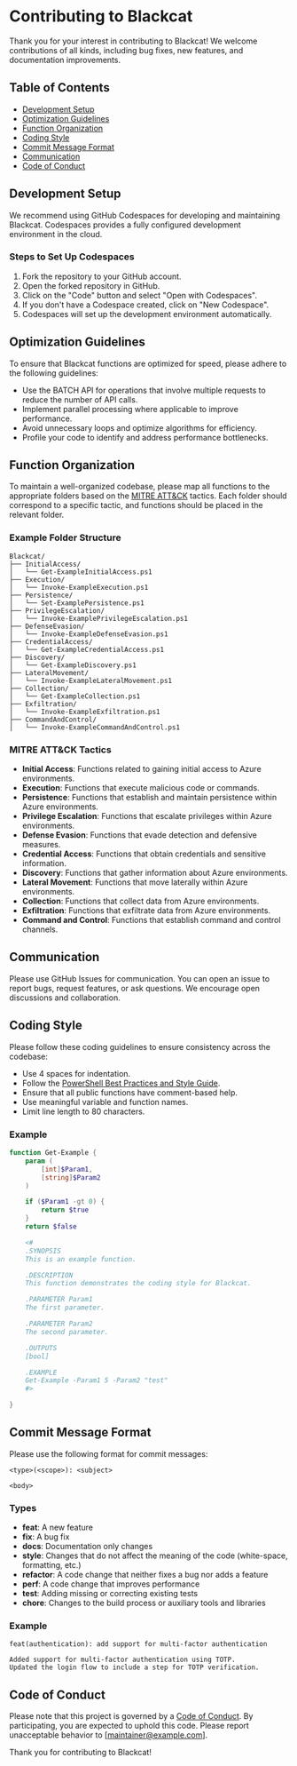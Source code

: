 # Contributing to Blackcat

Thank you for your interest in contributing to Blackcat! We welcome contributions of all kinds, including bug fixes, new features, and documentation improvements.

## Table of Contents
- [Development Setup](#development-setup)
- [Optimization Guidelines](#optimization-guidelines)
- [Function Organization](#function-organization)
- [Coding Style](#coding-style)
- [Commit Message Format](#commit-message-format)
- [Communication](#communication)
- [Code of Conduct](#code-of-conduct)

## Development Setup

We recommend using GitHub Codespaces for developing and maintaining Blackcat. Codespaces provides a fully configured development environment in the cloud.

### Steps to Set Up Codespaces

1. Fork the repository to your GitHub account.
2. Open the forked repository in GitHub.
3. Click on the "Code" button and select "Open with Codespaces".
4. If you don't have a Codespace created, click on "New Codespace".
5. Codespaces will set up the development environment automatically.

## Optimization Guidelines

To ensure that Blackcat functions are optimized for speed, please adhere to the following guidelines:

- Use the BATCH API for operations that involve multiple requests to reduce the number of API calls.
- Implement parallel processing where applicable to improve performance.
- Avoid unnecessary loops and optimize algorithms for efficiency.
- Profile your code to identify and address performance bottlenecks.

## Function Organization

To maintain a well-organized codebase, please map all functions to the appropriate folders based on the [MITRE ATT&CK](https://attack.mitre.org/) tactics. Each folder should correspond to a specific tactic, and functions should be placed in the relevant folder.

### Example Folder Structure

```
Blackcat/
├── InitialAccess/
│   └── Get-ExampleInitialAccess.ps1
├── Execution/
│   └── Invoke-ExampleExecution.ps1
├── Persistence/
│   └── Set-ExamplePersistence.ps1
├── PrivilegeEscalation/
│   └── Invoke-ExamplePrivilegeEscalation.ps1
├── DefenseEvasion/
│   └── Invoke-ExampleDefenseEvasion.ps1
├── CredentialAccess/
│   └── Get-ExampleCredentialAccess.ps1
├── Discovery/
│   └── Get-ExampleDiscovery.ps1
├── LateralMovement/
│   └── Invoke-ExampleLateralMovement.ps1
├── Collection/
│   └── Get-ExampleCollection.ps1
├── Exfiltration/
│   └── Invoke-ExampleExfiltration.ps1
├── CommandAndControl/
│   └── Invoke-ExampleCommandAndControl.ps1
```

### MITRE ATT&CK Tactics

- **Initial Access**: Functions related to gaining initial access to Azure environments.
- **Execution**: Functions that execute malicious code or commands.
- **Persistence**: Functions that establish and maintain persistence within Azure environments.
- **Privilege Escalation**: Functions that escalate privileges within Azure environments.
- **Defense Evasion**: Functions that evade detection and defensive measures.
- **Credential Access**: Functions that obtain credentials and sensitive information.
- **Discovery**: Functions that gather information about Azure environments.
- **Lateral Movement**: Functions that move laterally within Azure environments.
- **Collection**: Functions that collect data from Azure environments.
- **Exfiltration**: Functions that exfiltrate data from Azure environments.
- **Command and Control**: Functions that establish command and control channels.


## Communication

Please use GitHub Issues for communication. You can open an issue to report bugs, request features, or ask questions. We encourage open discussions and collaboration.


## Coding Style

Please follow these coding guidelines to ensure consistency across the codebase:

- Use 4 spaces for indentation.
- Follow the [PowerShell Best Practices and Style Guide](https://poshcode.gitbook.io/powershell-practice-and-style/).
- Ensure that all public functions have comment-based help.
- Use meaningful variable and function names.
- Limit line length to 80 characters.

### Example

```powershell
function Get-Example {
    param (
        [int]$Param1,
        [string]$Param2
    )

    if ($Param1 -gt 0) {
        return $true
    }
    return $false

    <#
    .SYNOPSIS
    This is an example function.

    .DESCRIPTION
    This function demonstrates the coding style for Blackcat.

    .PARAMETER Param1
    The first parameter.

    .PARAMETER Param2
    The second parameter.

    .OUTPUTS
    [bool]

    .EXAMPLE
    Get-Example -Param1 5 -Param2 "test"
    #>

}
```

## Commit Message Format

Please use the following format for commit messages:

```
<type>(<scope>): <subject>

<body>
```

### Types

- **feat**: A new feature
- **fix**: A bug fix
- **docs**: Documentation only changes
- **style**: Changes that do not affect the meaning of the code (white-space, formatting, etc.)
- **refactor**: A code change that neither fixes a bug nor adds a feature
- **perf**: A code change that improves performance
- **test**: Adding missing or correcting existing tests
- **chore**: Changes to the build process or auxiliary tools and libraries

### Example

```
feat(authentication): add support for multi-factor authentication

Added support for multi-factor authentication using TOTP.
Updated the login flow to include a step for TOTP verification.
```

## Code of Conduct

Please note that this project is governed by a [Code of Conduct](CODE_OF_CONDUCT.md). By participating, you are expected to uphold this code. Please report unacceptable behavior to [maintainer@example.com].

Thank you for contributing to Blackcat!
